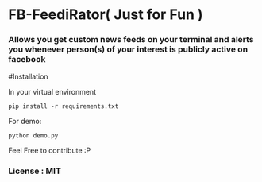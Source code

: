 # FB-FeediRator( Just for Fun )

### Allows you get custom news feeds on your terminal and alerts you whenever person(s) of your interest is publicly active on facebook


#Installation

In your virtual environment

    pip install -r requirements.txt

For demo:

    python demo.py


Feel Free to contribute :P

### License : MIT
